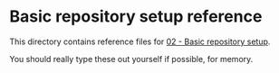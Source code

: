 # Basic repository setup reference

This directory contains reference files for
[02 - Basic repository setup](../02-basic-repository-setup.md).

You should really type these out yourself if possible, for memory.
